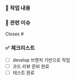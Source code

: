 ### 💼 작업 내용
<!-- 이 PR에서 수행한 작업을 설명해주세요 -->

### 🔗 관련 이슈
<!-- 관련된 이슈 번호를 적어주세요 -->
Closes #

### ✅ 체크리스트
- [ ] develop 브랜치 기반으로 작업
- [ ] 코드 리뷰 준비 완료
- [ ] 테스트 완료
